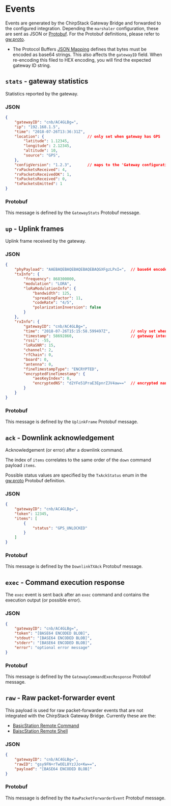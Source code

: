 # Events

Events are generated by the ChirpStack Gateway Bridge and forwarded to the configured
integration. Depending the `marshaler` configuration, these are sent as JSON or
[Protobuf](https://developers.google.com/protocol-buffers/). For the Protobuf
definitions, please refer to [gw.proto](https://github.com/brocaar/chirpstack-api/blob/master/protobuf/gw/gw.proto).

* The Protocol Buffers [JSON Mapping](https://developers.google.com/protocol-buffers/docs/proto3#json)
  defines that bytes must be encoded as base64 strings. This also affects the `gatewayID` field.
  When re-encoding this filed to HEX encoding, you will find the expected gateway ID string.

## `stats` - gateway statistics

Statistics reported by the gateway.

### JSON

```json
{
    "gatewayID": "cnb/AC4GLBg=",
    "ip": "192.168.1.5",
    "time": "2018-07-26T13:36:31Z",
    "location": {                   // only set when gateway has GPS
        "latitude": 1.12345,
        "longitude": 2.12345,
        "altitude": 10,
        "source": "GPS",
    },
    "configVersion": "1.2.3",       // maps to the 'Gateway configuration' message version
    "rxPacketsReceived": 4,
    "rxPacketsReceivedOK": 1,
    "txPacketsReceived": 0,
    "txPacketsEmitted": 1
}
```

### Protobuf

This message is defined by the `GatewayStats` Protobuf message.


## `up` - Uplink frames

Uplink frame received by the gateway.

### JSON

```json
{
    "phyPayload": "AAEBAQEBAQEBAQEBAQEBAQGXFgzLPxI=",  // base64 encoded LoRaWAN frame
    "txInfo": {
        "frequency": 868300000,
        "modulation": "LORA",
        "loRaModulationInfo": {
            "bandwidth": 125,
            "spreadingFactor": 11,
            "codeRate": "4/5",
            "polarizationInversion": false
        }
    },
    "rxInfo": {
        "gatewayID": "cnb/AC4GLBg=",
        "time": "2018-07-26T15:15:58.599497Z",         // only set when the gateway has a GPS time source
        "timestamp": 58692860,                         // gateway internal timestamp (23 bit)
        "rssi": -55,
        "loRaSNR": 15,
        "channel": 2,
        "rfChain": 0,
        "board": 0,
        "antenna": 0,
        "fineTimestampType": "ENCRYPTED",
        "encryptedFineTimestamp": {
            "aesKeyIndex": 0,
            "encryptedNS": "d2YFe51PraE3EpnrZJV4aw=="  // encrypted nanosecond part of the time
        }
    }
}
```

### Protobuf

This message is defined by the `UplinkFrame` Protobuf message.

## `ack` - Downlink acknowledgement

Acknowledgement (or error) after a downlink command.

The index of `items` correlates to the same order of the `down` command payload
`items`.

Possible status values are specified by the `TxAckStatus` enum in the
[gw.proto](https://github.com/brocaar/chirpstack-api/blob/master/protobuf/gw/gw.proto)
Protobuf definition.

### JSON

```json
{
    "gatewayID": "cnb/AC4GLBg=",
    "token": 12345,
    "items": [
        {
            "status": "GPS_UNLOCKED"
        }
    ]
}
```

### Protobuf

This message is defined by the `DownlinkTXAck` Protobuf message.

## `exec` - Command execution response

The `exec` event is sent back after an `exec` command and contains the
execution output (or possible error).

### JSON

```json
{
    "gatewayID": "cnb/AC4GLBg=",
    "token": "[BASE64 ENCODED BLOB]",
    "stdout": "[BASE64 ENCODED BLOB]",
    "stderr": "[BASE64 ENCODED BLOB]",
    "error": "optional error message"
}
```

### Protobuf

This message is defined by the `GatewayCommandExecResponse` Protobuf message.

## `raw` - Raw packet-forwarder event

This payload is used for raw packet-forwarder events that are not integrated
with the ChirpStack Gateway Bridge. Currently these are the:

* [BasicStation Remote Command](https://doc.sm.tc/station/tcproto.html#remote-command)
* [BaiscStation Remote Shell](https://doc.sm.tc/station/tcproto.html#remote-shell)

### JSON

```json
{
    "gatewayID": "cnb/AC4GLBg=",
    "rawID": "gsy9FN+rTwOEL8YzJJo+Kw==",
    "payload": "[BASE64 ENCODED BLOB]"
}
```

### Protobuf

This message is defined by the `RawPacketForwarderEvent` Protobuf message.
